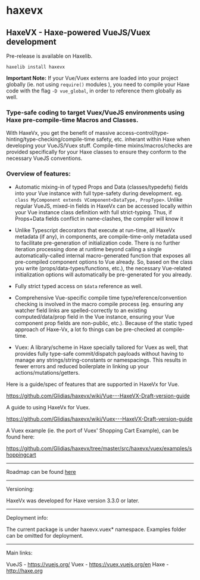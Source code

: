 # haxevx

## HaxeVX - Haxe-powered VueJS/Vuex development

Pre-release is available on Haxelib. 

	haxelib install haxevx
	
**Important Note:** If your Vue/Vuex externs are loaded into your project globally (ie. not using `require()` modules ), you need to compile your Haxe code with the flag `-D vue_global`, in order to reference them globally as well. 

### Type-safe coding to target Vuex/VueJS environments using Haxe pre-compile-time Macros and Classes.

With HaxeVx, you get the benefit of massive access-control/type-hinting/type-checking/compile-time safety, etc. inherant within Haxe when developing your VueJS/Vuex stuff. Compile-time mixins/macros/checks are provided specifically for your Haxe classes to ensure they conform to the necessary VueJS conventions.
	
### Overview of features:

- Automatic mixing-in of typed Props and Data (classes/typedefs) fields into your Vue instance with full type-safety during development. eg. `class MyComponent extends VComponent<DataType, PropType>`. Unlike regular VueJS, mixed-in fields in HaxeVx can be accessed locally within your Vue instance class definition with full strict-typing. Thus, if Props+Data fields conflict in name-clashes, the compiler will know it 

- Unlike Typescript decorators that execute at run-time, all HaxeVx metadata (if any), in components, are compile-time-only metadata  used to facilitate pre-generation of initialization code. There is no further iteration processing done at runtime beyond calling a single automatically-called internal macro-generated function that exposes all pre-compiled component options to Vue already. So, based on the class you write (props/data-types/functions, etc.), the necessary Vue-related initialization options will automatically be pre-generated for you already.

- Fully strict typed access on `$data` reference as well.

- Comprehensive Vue-specific compile time type/reference/convention checking is involved in the macro compile process (eg. ensuring any watcher field links are spelled-correctly to an existing computed/data/prop field in the Vue instance, ensuring your Vue component prop fields are non-public, etc.).  Because of the static typed approach of Haxe-Vx, a lot fo things can be pre-checked at compile-time.

- Vuex: A library/scheme in Haxe specially tailored for Vuex as well, that provides fully type-safe commit/dispatch payloads without having to manage any strings/string-constants or namespacings. This results in fewer errors and reduced boilerplate in linking up your actions/mutations/getters.


Here is a guide/spec of features that are supported in HaxeVx for Vue.

https://github.com/Glidias/haxevx/wiki/Vue---HaxeVX-Draft-version-guide
	
A guide to using HaxeVx for Vuex.

https://github.com/Glidias/haxevx/wiki/Vuex---HaxeVX-Draft-version-guide

A Vuex example (ie. the port of Vuex' Shopping Cart Example), can be found here:
	
https://github.com/Glidias/haxevx/tree/master/src/haxevx/vuex/examples/shoppingcart
	
____________

Roadmap can be found [here](https://github.com/Glidias/haxevx/issues/2)
	
_______

Versioning:
	
HaxeVx was developed for Haxe version 3.3.0 or later.

_____

Deployment info:
	
The current package is under haxevx.vuex* namespace. Examples folder can be omitted for deployment.

______

Main links:

VueJS - https://vuejs.org/
Vuex - https://vuex.vuejs.org/en
Haxe - http://haxe.org
